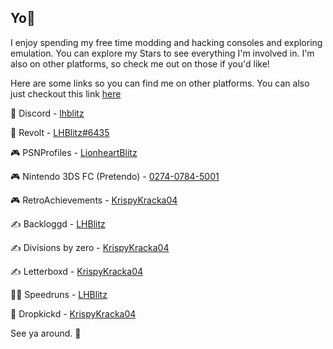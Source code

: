 ## Yo👋

I enjoy spending my free time modding and hacking consoles and exploring emulation. You can explore my Stars to see everything I'm involved in. I'm also on other platforms, so check me out on those if you'd like!

Here are some links so you can find me on other platforms. You can also just checkout this link [here](https://lhblitz.carrd.co/)

💬 Discord - [lhblitz](https://discordlookup.com/user/692221013995552838)

💬 Revolt - [LHBlitz#6435](https://revolt.chat/)

🎮 PSNProfiles - [LionheartBlitz](https://psnprofiles.com/LionheartBlitz)

🎮 Nintendo 3DS FC (Pretendo) - [0274-0784-5001](https://pretendo.network/)

🎮 RetroAchievements - [KrispyKracka04](https://retroachievements.org/user/KrispyKracka04)

✍️ Backloggd - [LHBlitz](https://bckl.gg/tml)

✍️ Divisions by zero - [KrispyKracka04](https://lemmy.dbzer0.com/u/KrispyKracka04)

✍️ Letterboxd - [KrispyKracka04](https://letterboxd.com/KrispyKracka04/)

🏃‍♂️ Speedruns - [LHBlitz](https://www.speedrun.com/users/LHBlitz)

🤼 Dropkickd - [KrispyKracka04](https://www.dropkickd.com/profile/KrispyKracka04)

See ya around. 👋
